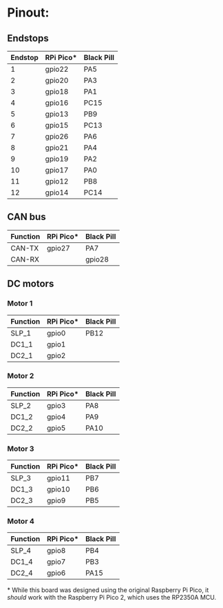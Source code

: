 # Pinout:

## Endstops

|Endstop|RPi Pico*|Black Pill|
|-------|---------|----------|
|1|gpio22|PA5|
|2|gpio20|PA3|
|3|gpio18|PA1|
|4|gpio16|PC15|
|5|gpio13|PB9|
|6|gpio15|PC13|
|7|gpio26|PA6|
|8|gpio21|PA4|
|9|gpio19|PA2|
|10|gpio17|PA0|
|11|gpio12|PB8|
|12|gpio14|PC14|

## CAN bus

|Function|RPi Pico*|Black Pill|
|--------|---------|----------|
|CAN-TX|gpio27|PA7|
|CAN-RX||gpio28|PB0|

## DC motors

### Motor 1

|Function|RPi Pico*|Black Pill|
|--------|---------|----------|
|SLP_1|gpio0|PB12|
|DC1_1|gpio1||PB13|
|DC2_1|gpio2||PB15|

### Motor 2

|Function|RPi Pico*|Black Pill|
|--------|---------|----------|
|SLP_2|gpio3|PA8|
|DC1_2|gpio4|PA9|
|DC2_2|gpio5|PA10|

### Motor 3

|Function|RPi Pico*|Black Pill|
|--------|---------|----------|
|SLP_3|gpio11|PB7|
|DC1_3|gpio10|PB6|
|DC2_3|gpio9|PB5|

### Motor 4

|Function|RPi Pico*|Black Pill|
|--------|---------|----------|
|SLP_4|gpio8|PB4|
|DC1_4|gpio7|PB3|
|DC2_4|gpio6|PA15|

\* While this board was designed using the original Raspberry Pi Pico, it _should_ work with the Raspberry Pi Pico 2, which uses the RP2350A MCU.
